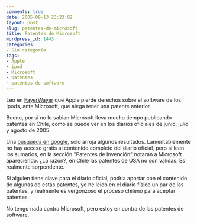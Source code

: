 ```yaml
---
comments: true
date: 2005-08-13 23:23:02
layout: post
slug: patentes-de-microsoft
title: Patentes de Microsoft
wordpress_id: 1443
categories:
- Sin categoría
tags:
- Apple
- ipod
- Microsoft
- patentes
- patentes de software
---
```


Leo en [FayerWayer](http://replay.waybackmachine.org/20060211180549/http://www.fayerwayer.com/archivo/2005/08/microsoft_dueao.php) que Apple pierde derechos sobre el software de los Ipods, ante Microsoft, que alega tener una patente anterior.

Bueno, por si no lo sabian Microsoft lleva mucho tiempo publicando patentes en Chile, como se puede ver en los diarios oficiales de junio, julio y agosto de 2005

Una [busqueda en google](http://replay.waybackmachine.org/20060211180549/http://www.google.cl/search?hl=es&q=Microsoft++site%3Adiariodigital.cl&btnG=B%C3%BAsqueda&meta=lr%3Dlang_es), solo arroja algunos resultados. Lamentablemente no hay acceso gratis al contenido completo del diario oficial, pero si leen los sumarios, en la sección "Patentes de Invención" notaran a Microsoft apareciendo. ¿La razón?, en Chile las patentes de USA no son validas.
Es realmente sorpendente.

Si alguien tiene clave para el diario oficial, podria aportar con el contenido de algunas de estas patentes, yo he leido en el diario físico un par de las patentes, y realmente es vergonzoso el proceso chileno para aceptar patentes.

No tengo nada contra Microsoft, pero estoy en contra de las patentes de software.
